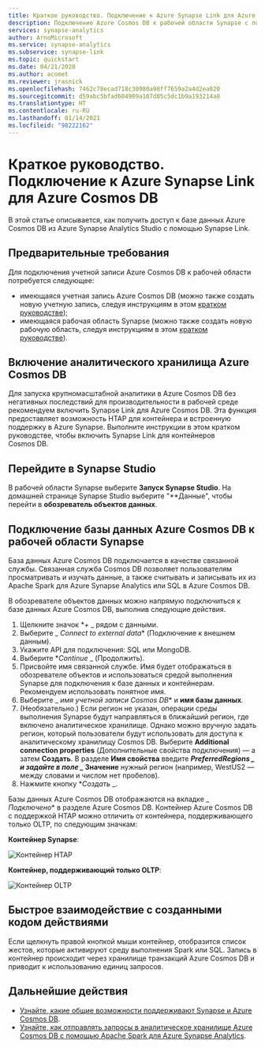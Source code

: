 ```yaml
---
title: Краткое руководство. Подключение к Azure Synapse Link для Azure Cosmos DB
description: Подключение Azure Cosmos DB к рабочей области Synapse с помощью Synapse Link
services: synapse-analytics
author: ArnoMicrosoft
ms.service: synapse-analytics
ms.subservice: synapse-link
ms.topic: quickstart
ms.date: 04/21/2020
ms.author: acomet
ms.reviewer: jrasnick
ms.openlocfilehash: 7462c78ecad718c30980a98ff7659a2a4d2ea020
ms.sourcegitcommit: d59abc5bfad604909a107d05c5dc1b9a193214a8
ms.translationtype: HT
ms.contentlocale: ru-RU
ms.lasthandoff: 01/14/2021
ms.locfileid: "98222162"
---
```

# <a name="quickstart-connect-to-azure-synapse-link-for-azure-cosmos-db"></a>Краткое руководство. Подключение к Azure Synapse Link для Azure Cosmos DB

В этой статье описывается, как получить доступ к базе данных Azure Cosmos DB из Azure Synapse Analytics Studio с помощью Synapse Link. 

## <a name="prerequisites"></a>Предварительные требования

Для подключения учетной записи Azure Cosmos DB к рабочей области потребуется следующее:

* имеющаяся учетная запись Azure Cosmos DB (можно также создать новую учетную запись, следуя инструкциям в этом [кратком руководстве](../cosmos-db/how-to-manage-database-account.md));
* имеющаяся рабочая область Synapse (можно также создать новую рабочую область, следуя инструкциям в этом [кратком руководстве](./quickstart-create-workspace.md)). 

## <a name="enable-azure-cosmos-db-analytical-store"></a>Включение аналитического хранилища Azure Cosmos DB

Для запуска крупномасштабной аналитики в Azure Cosmos DB без негативных последствий для производительности в рабочей среде рекомендуем включить Synapse Link для Azure Cosmos DB. Эта функция предоставляет возможность HTAP для контейнера и встроенную поддержку в Azure Synapse. Выполните инструкции в этом кратком руководстве, чтобы включить Synapse Link для контейнеров Cosmos DB.

## <a name="navigate-to-synapse-studio"></a>Перейдите в Synapse Studio

В рабочей области Synapse выберите **Запуск Synapse Studio**. На домашней странице Synapse Studio выберите "**Данные", чтобы перейти в **обозреватель объектов данных**.

## <a name="connect-an-azure-cosmos-db-database-to-a-synapse-workspace"></a>Подключение базы данных Azure Cosmos DB к рабочей области Synapse

База данных Azure Cosmos DB подключается в качестве связанной службы. Связанная служба Cosmos DB позволяет пользователям просматривать и изучать данные, а также считывать и записывать их из Apache Spark для Azure Synapse Analytics или SQL в Azure Cosmos DB.

В обозревателе объектов данных можно напрямую подключиться к базе данных Azure Cosmos DB, выполнив следующие действия.

1. Щелкните значок **_+_* _ рядом с данными.
2. Выберите _ *Connect to external data** (Подключение к внешнем данным).
3. Укажите API для подключения: SQL или MongoDB.
4. Выберите **_Continue_* _ (Продолжить).
5. Присвойте имя связанной службе. Имя будет отображаться в обозревателе объектов и использоваться средой выполнения Synapse для подключения к базе данных и контейнерам. Рекомендуем использовать понятное имя.
6. Выберите _ *имя учетной записи Cosmos DB** и **имя базы данных**.
7. (Необязательно.) Если регион не указан, операции среды выполнения Synapse будут направляться в ближайший регион, где включено аналитическое хранилище. Однако можно вручную задать регион, который пользователи будут использовать для доступа к аналитическому хранилищу Cosmos DB. Выберите **Additional connection properties** (Дополнительные свойства подключения) — а затем **Создать**. В разделе **Имя свойства** введите **_PreferredRegions_ *_ и задайте в поле _* Значение** нужный регион (например, WestUS2 — между словами и числом нет пробелов).
8. Нажмите кнопку **_Создать_* _.

Базы данных Azure Cosmos DB отображаются на вкладке _ *Подключено** в разделе Azure Cosmos DB. Контейнер Azure Cosmos DB с поддержкой HTAP можно отличить от контейнера, поддерживающего только OLTP, по следующим значкам:

**Контейнер Synapse**:

![Контейнер HTAP](./media/quickstart-connect-synapse-link-cosmosdb/htap-container.png)

**Контейнер, поддерживающий только OLTP**:

![Контейнер OLTP](./media/quickstart-connect-synapse-link-cosmosdb/oltp-container.png)

## <a name="quickly-interact-with-code-generated-actions"></a>Быстрое взаимодействие с созданными кодом действиями

Если щелкнуть правой кнопкой мыши контейнер, отобразится список жестов, которые активируют среду выполнения Spark или SQL. Запись в контейнер происходит через хранилище транзакций Azure Cosmos DB и приводит к использованию единиц запросов.  

## <a name="next-steps"></a>Дальнейшие действия

* [Узнайте, какие общие возможности поддерживают Synapse и Azure Cosmos DB](./synapse-link/concept-synapse-link-cosmos-db-support.md).
* [Узнайте, как отправлять запросы в аналитическое хранилище Azure Cosmos DB с помощью Apache Spark для Azure Synapse Analytics](synapse-link/how-to-query-analytical-store-spark.md).